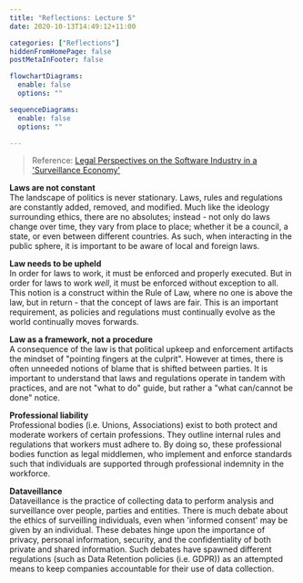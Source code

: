 ```yaml
---
title: "Reflections: Lecture 5"
date: 2020-10-13T14:49:12+11:00

categories: ["Reflections"]
hiddenFromHomePage: false
postMetaInFooter: false

flowchartDiagrams:
  enable: false
  options: ""

sequenceDiagrams: 
  enable: false
  options: ""

---
```


> Reference: [Legal Perspectives on the Software Industry in a 'Surveillance Economy'](../../legal-perspectives-on-the-software-industry-in-a-surveillance-economy)

**Laws are not constant**  
The landscape of politics is never stationary. Laws, rules and regulations are constantly added, removed, and modified. Much like the ideology surrounding ethics, there are no absolutes; instead - not only do laws change over time, they vary from place to place; whether it be a council, a state, or even between different countries. As such, when interacting in the public sphere, it is important to be aware of local and foreign laws.

**Law needs to be upheld**  
In order for laws to work, it must be enforced and properly executed. But in order for laws to work _well_, it must be enforced without exception to all. This notion is a construct within the Rule of Law, where no one is above the law, but in return - that the concept of laws are fair. This is an important requirement, as policies and regulations must continually evolve as the world continually moves forwards.

**Law as a framework, not a procedure**  
A consequence of the law is that political upkeep and enforcement artifacts the mindset of "pointing fingers at the culprit". However at times, there is often unneeded notions of blame that is shifted between parties. It is important to understand that laws and regulations operate in tandem with practices, and are not "what to do" guide, but rather a "what can/cannot be done" notice.

**Professional liability**  
Professional bodies (i.e. Unions, Associations) exist to both protect and moderate workers of certain professions. They outline internal rules and regulations that workers must adhere to. By doing so, these professional bodies function as legal middlemen, who implement and enforce standards such that individuals are supported through professional indemnity in the workforce.

**Dataveillance**  
Dataveillance is the practice of collecting data to perform analysis and surveillance over people, parties and entities. There is much debate about the ethics of surveilling individuals, even when 'informed consent' may be given by an individual. These debates hinge upon the importance of privacy, personal information, security, and the confidentiality of both private and shared information. Such debates have spawned different regulations (such as Data Retention policies (i.e. GDPR)) as an attempted means to keep companies accountable for their use of data collection.
